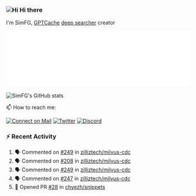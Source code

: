 ### <img src='https://qpluspicture.oss-cn-beijing.aliyuncs.com/6LjjQA/Hi.gif' alt='Hi' width="24"/> Hi there

I'm SimFG, [GPTCache](https://github.com/zilliztech/GPTCache) [deep searcher](https://github.com/zilliztech/deep-searcher) creator

![Metrics 👋](/metrics.plugin.followup.user.svg)

![SimFG's GitHub stats](https://github-readme-stats.vercel.app/api?username=SimFG&show_icons=true&theme=radical&count_private=true)

📫 How to reach me:

[![Connect on Mail](https://img.shields.io/badge/Ask%20me-anything-1abc9c.svg)](mailto:1142838399@qq.com)
[![Twitter](https://img.shields.io/twitter/follow/FogSim?style=social)](https://twitter.com/FogSim)
[![Discord](https://img.shields.io/discord/1092648432495251507?label=Discord&logo=discord)](https://discord.gg/Q8C6WEjSWV)

### :zap: Recent Activity

<!--START_SECTION:activity-->
1. 🗣 Commented on [#249](https://github.com/zilliztech/milvus-cdc/issues/249) in [zilliztech/milvus-cdc](https://github.com/zilliztech/milvus-cdc)
2. 🗣 Commented on [#208](https://github.com/zilliztech/milvus-cdc/issues/208) in [zilliztech/milvus-cdc](https://github.com/zilliztech/milvus-cdc)
3. 🗣 Commented on [#249](https://github.com/zilliztech/milvus-cdc/issues/249) in [zilliztech/milvus-cdc](https://github.com/zilliztech/milvus-cdc)
4. 🗣 Commented on [#247](https://github.com/zilliztech/milvus-cdc/issues/247) in [zilliztech/milvus-cdc](https://github.com/zilliztech/milvus-cdc)
5. 💪 Opened PR [#28](https://github.com/chyezh/snippets/pull/28) in [chyezh/snippets](https://github.com/chyezh/snippets)
<!--END_SECTION:activity-->

